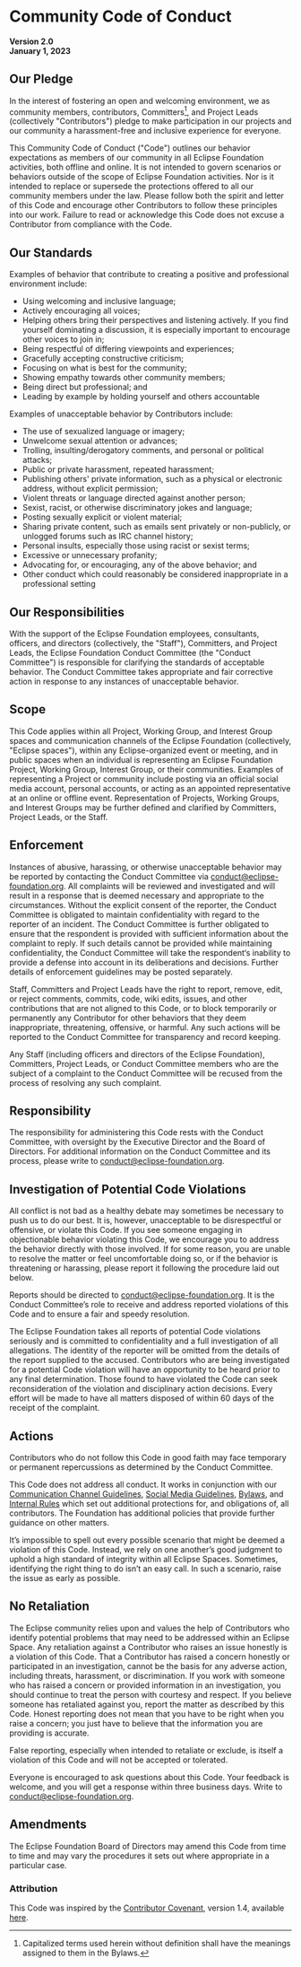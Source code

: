 # Community Code of Conduct

**Version 2.0  
January 1, 2023**

## Our Pledge

In the interest of fostering an open and welcoming environment, we as community members, contributors, Committers[^1],
and Project Leads (collectively "Contributors") pledge to make participation in our projects and our community a
harassment-free and inclusive experience for everyone.

This Community Code of Conduct ("Code") outlines our behavior expectations as members of our community in all Eclipse
Foundation activities, both offline and online. It is not intended to govern scenarios or behaviors outside of the scope
of Eclipse Foundation activities. Nor is it intended to replace or supersede the protections offered to all our
community members under the law. Please follow both the spirit and letter of this Code and encourage other Contributors
to follow these principles into our work. Failure to read or acknowledge this Code does not excuse a Contributor from
compliance with the Code.

## Our Standards

Examples of behavior that contribute to creating a positive and professional environment include:

- Using welcoming and inclusive language;
- Actively encouraging all voices;
- Helping others bring their perspectives and listening actively. If you find yourself dominating a discussion, it is
  especially important to encourage other voices to join in;
- Being respectful of differing viewpoints and experiences;
- Gracefully accepting constructive criticism;
- Focusing on what is best for the community;
- Showing empathy towards other community members;
- Being direct but professional; and
- Leading by example by holding yourself and others accountable

Examples of unacceptable behavior by Contributors include:

- The use of sexualized language or imagery;
- Unwelcome sexual attention or advances;
- Trolling, insulting/derogatory comments, and personal or political attacks;
- Public or private harassment, repeated harassment;
- Publishing others' private information, such as a physical or electronic address, without explicit permission;
- Violent threats or language directed against another person;
- Sexist, racist, or otherwise discriminatory jokes and language;
- Posting sexually explicit or violent material;
- Sharing private content, such as emails sent privately or non-publicly, or unlogged forums such as IRC channel
  history;
- Personal insults, especially those using racist or sexist terms;
- Excessive or unnecessary profanity;
- Advocating for, or encouraging, any of the above behavior; and
- Other conduct which could reasonably be considered inappropriate in a professional setting

## Our Responsibilities

With the support of the Eclipse Foundation employees, consultants, officers, and directors (collectively, the "Staff"),
Committers, and Project Leads, the Eclipse Foundation Conduct Committee (the "Conduct Committee") is responsible for
clarifying the standards of acceptable behavior. The Conduct Committee takes appropriate and fair corrective action in
response to any instances of unacceptable behavior.

## Scope

This Code applies within all Project, Working Group, and Interest Group spaces and communication channels of the Eclipse
Foundation (collectively, "Eclipse spaces"), within any Eclipse-organized event or meeting, and in public spaces when an
individual is representing an Eclipse Foundation Project, Working Group, Interest Group, or their communities. Examples
of representing a Project or community include posting via an official social media account, personal accounts, or
acting as an appointed representative at an online or offline event. Representation of Projects, Working Groups, and
Interest Groups may be further defined and clarified by Committers, Project Leads, or the Staff.

## Enforcement

Instances of abusive, harassing, or otherwise unacceptable behavior may be reported by contacting the Conduct Committee
via conduct@eclipse-foundation.org. All complaints will be reviewed and investigated and will result in a response that
is deemed necessary and appropriate to the circumstances. Without the explicit consent of the reporter, the Conduct
Committee is obligated to maintain confidentiality with regard to the reporter of an incident. The Conduct Committee is
further obligated to ensure that the respondent is provided with sufficient information about the complaint to reply. If
such details cannot be provided while maintaining confidentiality, the Conduct Committee will take the respondent‘s
inability to provide a defense into account in its deliberations and decisions. Further details of enforcement
guidelines may be posted separately.

Staff, Committers and Project Leads have the right to report, remove, edit, or reject comments, commits, code, wiki
edits, issues, and other contributions that are not aligned to this Code, or to block temporarily or permanently any
Contributor for other behaviors that they deem inappropriate, threatening, offensive, or harmful. Any such actions will
be reported to the Conduct Committee for transparency and record keeping.

Any Staff (including officers and directors of the Eclipse Foundation), Committers, Project Leads, or Conduct Committee
members who are the subject of a complaint to the Conduct Committee will be recused from the process of resolving any
such complaint.

## Responsibility

The responsibility for administering this Code rests with the Conduct Committee, with oversight by the Executive
Director and the Board of Directors. For additional information on the Conduct Committee and its process, please write
to <conduct@eclipse-foundation.org>.

## Investigation of Potential Code Violations

All conflict is not bad as a healthy debate may sometimes be necessary to push us to do our best. It is, however,
unacceptable to be disrespectful or offensive, or violate this Code. If you see someone engaging in objectionable
behavior violating this Code, we encourage you to address the behavior directly with those involved. If for some reason,
you are unable to resolve the matter or feel uncomfortable doing so, or if the behavior is threatening or harassing,
please report it following the procedure laid out below.

Reports should be directed to <conduct@eclipse-foundation.org>. It is the Conduct Committee’s role to receive and
address reported violations of this Code and to ensure a fair and speedy resolution.

The Eclipse Foundation takes all reports of potential Code violations seriously and is committed to confidentiality and
a full investigation of all allegations. The identity of the reporter will be omitted from the details of the report
supplied to the accused. Contributors who are being investigated for a potential Code violation will have an opportunity
to be heard prior to any final determination. Those found to have violated the Code can seek reconsideration of the
violation and disciplinary action decisions. Every effort will be made to have all matters disposed of within 60 days of
the receipt of the complaint.

## Actions

Contributors who do not follow this Code in good faith may face temporary or permanent repercussions as determined by
the Conduct Committee.

This Code does not address all conduct. It works in conjunction with
our [Communication Channel Guidelines](https://www.eclipse.org/org/documents/communication-channel-guidelines/), [Social Media Guidelines](https://www.eclipse.org/org/documents/social_media_guidelines.php), [Bylaws](https://www.eclipse.org/org/documents/eclipse-foundation-be-bylaws-en.pdf),
and [Internal Rules](https://www.eclipse.org/org/documents/ef-be-internal-rules.pdf) which set out additional
protections for, and obligations of, all contributors. The Foundation has additional policies that provide further
guidance on other matters.

It’s impossible to spell out every possible scenario that might be deemed a violation of this Code. Instead, we rely on
one another’s good judgment to uphold a high standard of integrity within all Eclipse Spaces. Sometimes, identifying the
right thing to do isn’t an easy call. In such a scenario, raise the issue as early as possible.

## No Retaliation

The Eclipse community relies upon and values the help of Contributors who identify potential problems that may need to
be addressed within an Eclipse Space. Any retaliation against a Contributor who raises an issue honestly is a violation
of this Code. That a Contributor has raised a concern honestly or participated in an investigation, cannot be the basis
for any adverse action, including threats, harassment, or discrimination. If you work with someone who has raised a
concern or provided information in an investigation, you should continue to treat the person with courtesy and respect.
If you believe someone has retaliated against you, report the matter as described by this Code. Honest reporting does
not mean that you have to be right when you raise a concern; you just have to believe that the information you are
providing is accurate.

False reporting, especially when intended to retaliate or exclude, is itself a violation of this Code and will not be
accepted or tolerated.

Everyone is encouraged to ask questions about this Code. Your feedback is welcome, and you will get a response within
three business days. Write to <conduct@eclipse-foundation.org>.

## Amendments

The Eclipse Foundation Board of Directors may amend this Code from time to time and may vary the procedures it sets out
where appropriate in a particular case.

### Attribution

This Code was inspired by the [Contributor Covenant](https://www.contributor-covenant.org/), version 1.4,
available [here](https://www.contributor-covenant.org/version/1/4/code-of-conduct/).

[^1]: Capitalized terms used herein without definition shall have the meanings assigned to them in the Bylaws.
